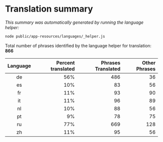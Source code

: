 # Translation summary

_This summary was automatically generated by running the language helper:_

```bash
node public/app-resources/languages/_helper.js
```

Total number of phrases identified by the language helper for translation: __866__

|Language|Percent translated|Phrases Translated|Other Phrases|
|:---:|---:|---:|---:|
|de|56%|486|36|
|es|10%|83|56|
|fr|11%|93|90|
|it|11%|96|89|
|nl|10%|88|56|
|pt|9%|78|75|
|ru|77%|669|128|
|zh|11%|95|56|
